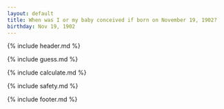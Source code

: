 ```yaml
---
layout: default
title: When was I or my baby conceived if born on November 19, 1902?
birthday: Nov 19, 1902
---
```


{% include header.md %}

{% include guess.md %}

{% include calculate.md %}

{% include safety.md %}

{% include footer.md %}



